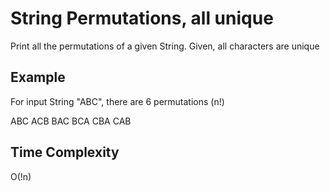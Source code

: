 # String Permutations, all unique

Print all the permutations of a given String. Given, all characters are unique


## Example
For input String "ABC", there are 6 permutations (n!)

ABC ACB BAC BCA CBA CAB

## Time Complexity
O(!n)